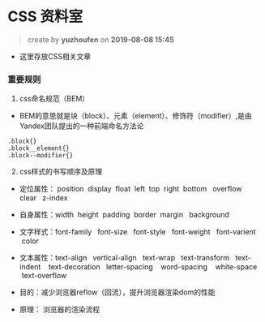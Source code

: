 CSS 资料室
==
> create by **yuzhoufen** on **2019-08-08 15:45**
* 这里存放CSS相关文章
### 重要规则
1. css命名规范（BEM）
* BEM的意思就是块（block）、元素（element）、修饰符（modifier）,是由Yandex团队提出的一种前端命名方法论
```
.block{}  
.block__element{}  
.block--modifier{}
```
2. css样式的书写顺序及原理
* 定位属性： position  display  float  left  top  right  bottom   overflow  clear   z-index
* 自身属性：width  height  padding  border  margin   background
* 文字样式：font-family   font-size   font-style   font-weight   font-varient   color   
* 文本属性：text-align   vertical-align   text-wrap   text-transform   text-indent    text-decoration   letter-spacing    word-spacing    white-space   text-overflow

* 目的：减少浏览器reflow（回流），提升浏览器渲染dom的性能
* 原理： 浏览器的渲染流程